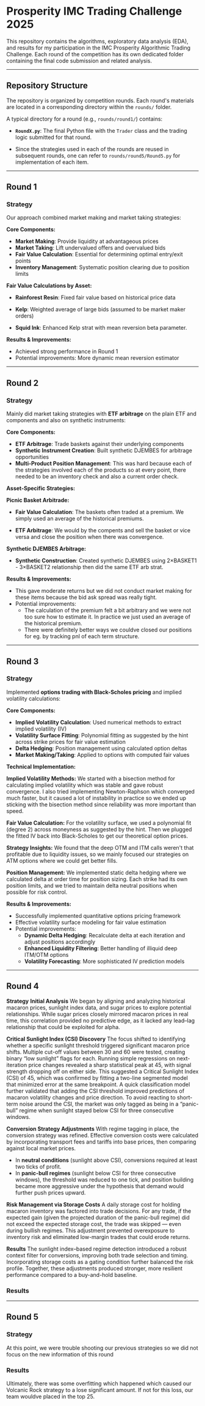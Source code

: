 # Prosperity IMC Trading Challenge 2025

This repository contains the algorithms, exploratory data analysis (EDA), and results for my participation in the IMC Prosperity Algorithmic Trading Challenge. Each round of the competition has its own dedicated folder containing the final code submission and related analysis.

---

## Repository Structure

The repository is organized by competition rounds. Each round's materials are located in a corresponding directory within the `rounds/` folder.

A typical directory for a round (e.g., `rounds/round1/`) contains:

* **`RoundX.py`**: The final Python file with the `Trader` class and the trading logic submitted for that round.

* Since the strategies used in each of the rounds are reused in subsequent rounds, one can refer to `rounds/round5/Round5.py` for implementation of each item.

---

## Round 1

### Strategy

Our approach combined market making and market taking strategies:

**Core Components:**
- **Market Making**: Provide liquidity at advantageous prices
- **Market Taking**: Lift undervalued offers and overvalued bids
- **Fair Value Calculation**: Essential for determining optimal entry/exit points
- **Inventory Management**: Systematic position clearing due to position limits

**Fair Value Calculations by Asset:**
- **Rainforest Resin**: Fixed fair value based on historical price data
- **Kelp**: Weighted average of large bids (assumed to be market maker orders)

- **Squid Ink**: Enhanced Kelp strat with mean reversion beta parameter. 

**Results & Improvements:**
- Achieved strong performance in Round 1
- Potential improvements: More dynamic mean reversion estimator 


---

## Round 2

### Strategy

Mainly did market taking strategies with **ETF arbitrage** on the plain ETF and components and also on synthetic instruments:

**Core Components:**
- **ETF Arbitrage**: Trade baskets against their underlying components
- **Synthetic Instrument Creation**: Built synthetic DJEMBES for arbitrage opportunities
- **Multi-Product Position Management**: This was hard because each of the strategies involved each of the products so at every point, there needed to be an inventory check and also a current order check.

**Asset-Specific Strategies:**

**Picnic Basket Arbitrade:**
- **Fair Value Calculation**: The baskets often traded at a premium. We simply used an average of the historical premiums.

- **ETF Arbitrage**: We would by the compents and sell the basket or vice versa and close the position when there was convergence.

**Synthetic DJEMBES Arbitrage:**
- **Synthetic Construction**: Created synthetic DJEMBES using 2×BASKET1 - 3×BASKET2 relationship then did the same ETF arb strat.



**Results & Improvements:**
- This gave moderate returns but we did not conduct market making for these items because the bid ask spread was really tight. 
- Potential improvements: 
    - The calculation of the premium felt a bit arbitrary and we were not too sure how to estimate it. In practice we just used an average of the historical premium. 
    - There were definitely better ways we couldve closed our positions for eg. by tracking pnl of each term structure.

---

## Round 3

### Strategy

Implemented **options trading with Black-Scholes pricing** and implied volatility calculations:

**Core Components:**
- **Implied Volatility Calculation**: Used numerical methods to extract implied volatility (IV)
- **Volatility Surface Fitting**: Polynomial fitting as suggested by the hint across strike prices for fair value estimation
- **Delta Hedging**: Position management using calculated option deltas
- **Market Making/Taking**: Applied to options with computed fair values

**Technical Implementation:**

**Implied Volatility Methods:**
We started with a bisection method for calculating implied volatility which was stable and gave robust convergence. I also tried implementing Newton-Raphson which converged much faster, but it caused a lot of instability in practice so we ended up sticking with the bisection method since reliability was more important than speed.

**Fair Value Calculation:**
For the volatility surface, we used a polynomial fit (degree 2) across moneyness as suggested by the hint. Then we plugged the fitted IV back into Black-Scholes to get our theoretical option prices.

**Strategy Insights:**
We found that the deep OTM and ITM calls weren't that profitable due to liquidity issues, so we mainly focused our strategies on ATM options where we could get better fills.

**Position Management:**
We implemented static delta hedging where we calculated delta at order time for position sizing. Each strike had its own position limits, and we tried to maintain delta neutral positions when possible for risk control.

**Results & Improvements:**
- Successfully implemented quantitative options pricing framework
- Effective volatility surface modeling for fair value estimation
- Potential improvements: 
  - **Dynamic Delta Hedging**: Recalculate delta at each iteration and adjust positions accordingly
  - **Enhanced Liquidity Filtering**: Better handling of illiquid deep ITM/OTM options
  - **Volatility Forecasting**: More sophisticated IV prediction models

---

## Round 4

**Strategy**
**Initial Analysis**
We began by aligning and analyzing historical macaron prices, sunlight index data, and sugar prices to explore potential relationships. While sugar prices closely mirrored macaron prices in real time, this correlation provided no predictive edge, as it lacked any lead–lag relationship that could be exploited for alpha.

**Critical Sunlight Index (CSI) Discovery**
The focus shifted to identifying whether a specific sunlight threshold triggered significant macaron price shifts. Multiple cut-off values between 30 and 60 were tested, creating binary “low sunlight” flags for each. Running simple regressions on next-iteration price changes revealed a sharp statistical peak at 45, with signal strength dropping off on either side. This suggested a Critical Sunlight Index (CSI) of 45, which was confirmed by fitting a two-line segmented model that minimized error at the same breakpoint.
A quick classification model further validated that adding the CSI threshold improved predictions of macaron volatility changes and price direction. To avoid reacting to short-term noise around the CSI, the market was only tagged as being in a “panic-bull” regime when sunlight stayed below CSI for three consecutive windows.

**Conversion Strategy Adjustments**
With regime tagging in place, the conversion strategy was refined. Effective conversion costs were calculated by incorporating transport fees and tariffs into base prices, then comparing against local market prices.

* In **neutral conditions** (sunlight above CSI), conversions required at least two ticks of profit.
* In **panic-bull regimes** (sunlight below CSI for three consecutive windows), the threshold was reduced to one tick, and position building became more aggressive under the hypothesis that demand would further push prices upward.

**Risk Management via Storage Costs**
A daily storage cost for holding macaron inventory was factored into trade decisions. For any trade, if the expected gain (given the projected duration of the panic-bull regime) did not exceed the expected storage cost, the trade was skipped — even during bullish regimes. This adjustment prevented overexposure to inventory risk and eliminated low-margin trades that could erode returns.

**Results**
The sunlight index–based regime detection introduced a robust context filter for conversions, improving both trade selection and timing. Incorporating storage costs as a gating condition further balanced the risk profile. Together, these adjustments produced stronger, more resilient performance compared to a buy-and-hold baseline.


### Results


---

## Round 5

### Strategy
At this point, we were trouble shooting our previous strategies so we did not focus on the new information of this round

### Results
Ultimately, there was some overfitting which happened which caused our Volcanic Rock strategy to a lose significant amount. If not for this loss, our team wouldve placed in the top 25. 
